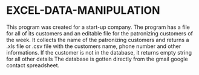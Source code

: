 # EXCEL-DATA-MANIPULATION
This program was created for a start-up company.
The program has a file for all of its customers and an editable file for the patronizing customers of the week.
It collects the name of the patronizing customers and returns a .xls file or .csv file with the customers name, phone number and other informations.
If the customer is not in the database, it returns empty string for all other details
The database is gotten directly from the gmail google contact spreadsheet.
